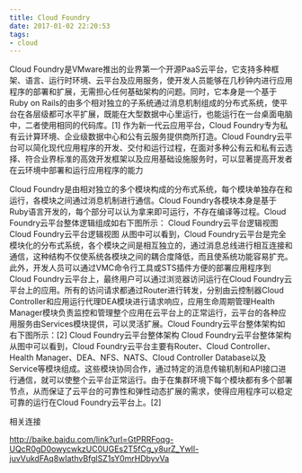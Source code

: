 ```yaml
---
title: Cloud Foundry
date: 2017-01-02 22:20:53
tags:
- cloud
---
```


Cloud Foundry是VMware推出的业界第一个开源PaaS云平台，它支持多种框架、语言、运行时环境、云平台及应用服务，使开发人员能够在几秒钟内进行应用程序的部署和扩展，无需担心任何基础架构的问题。同时，它本身是一个基于Ruby on Rails的由多个相对独立的子系统通过消息机制组成的分布式系统，使平台在各层级都可水平扩展，既能在大型数据中心里运行，也能运行在一台桌面电脑中，二者使用相同的代码库。[1]
作为新一代云应用平台，Cloud Foundry专为私有云计算环境、企业级数据中心和公有云服务提供商所打造。Cloud Foundry云平台可以简化现代应用程序的开发、交付和运行过程，在面对多种公有云和私有云选择、符合业界标准的高效开发框架以及应用基础设施服务时，可以显著提高开发者在云环境中部署和运行应用程序的能力



Cloud Foundry是由相对独立的多个模块构成的分布式系统，每个模块单独存在和运行，各模块之间通过消息机制进行通信。Cloud Foundry各模块本身是基于Ruby语言开发的，每个部分可以认为拿来即可运行，不存在编译等过程。Cloud Foundry云平台整体逻辑组成如右下图所示：
Cloud Foundry云平台逻辑视图
Cloud Foundry云平台逻辑视图
从图中可以看到，Cloud Foundry云平台是完全模块化的分布式系统，各个模块之间是相互独立的，通过消息总线进行相互连接和通信，这种结构不仅使系统各模块之间的耦合度降低，而且使系统功能容易扩充。此外，开发人员可以通过VMC命令行工具或STS插件方便的部署应用程序到Cloud Foundry云平台上，最终用户可以通过浏览器访问运行在Cloud Foundry云平台上的应用。所有的访问请求都通过Router进行转发，分别由云控制器Cloud Controller和应用运行代理DEA模块进行请求响应，应用生命周期管理Health Manager模块负责监控和管理整个应用在云平台上的正常运行，云平台的各种应用服务由Services模块提供，可以灵活扩展。Cloud Foundry云平台整体架构如右下图所示：[2] 
Cloud Foundry云平台整体架构
Cloud Foundry云平台整体架构
从图中可以看到，Cloud Foundry云平台主要有Router、Cloud Controller、Health Manager、DEA、NFS、NATS、Cloud Controller Database以及Service等模块组成。这些模块协同合作，通过特定的消息传输机制和API接口进行通信，就可以使整个云平台正常运行。由于在集群环境下每个模块都有多个部署节点，从而保证了云平台的可靠性和弹性动态扩展的需求，使得应用程序可以稳定可靠的运行在Cloud Foundry云平台上。[2] 


相关连接

http://baike.baidu.com/link?url=GtPRRFoqg-UQcR0gD0owycwkzUC0UGEs2T5fCg_y8urZ_YwIl-juvVukdFAq8wIathvBfglSZ1sY0mrHDbyvVa
